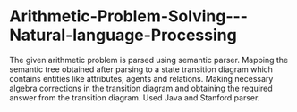 # Arithmetic-Problem-Solving---Natural-language-Processing
The given arithmetic problem is parsed using semantic parser. Mapping the semantic tree obtained after parsing to a state transition diagram which contains entities like attributes, agents and relations.
Making necessary algebra corrections in the transition diagram and obtaining the required answer from the transition diagram.
Used Java and Stanford parser.
